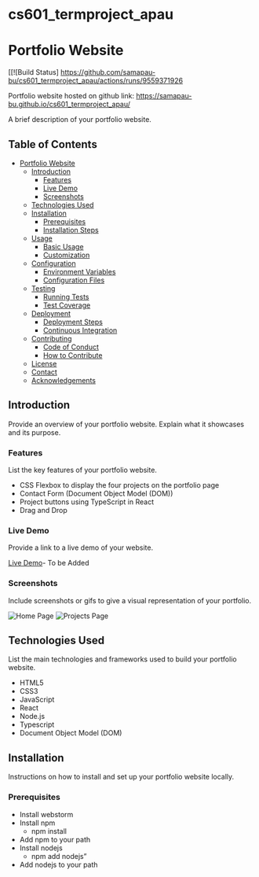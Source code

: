 # cs601_termproject_apau

# Portfolio Website

[[![Build Status]
https://github.com/samapau-bu/cs601_termproject_apau/actions/runs/9559371926

Portfolio website hosted on github link: 
https://samapau-bu.github.io/cs601_termproject_apau/

A brief description of your portfolio website.

## Table of Contents
- [Portfolio Website](#portfolio-website)
  - [Introduction](#introduction)
    - [Features](#features)
    - [Live Demo](#live-demo)
    - [Screenshots](#screenshots)
  - [Technologies Used](#technologies-used)
  - [Installation](#installation)
    - [Prerequisites](#prerequisites)
    - [Installation Steps](#installation-steps)
  - [Usage](#usage)
    - [Basic Usage](#basic-usage)
    - [Customization](#customization)
  - [Configuration](#configuration)
    - [Environment Variables](#environment-variables)
    - [Configuration Files](#configuration-files)
  - [Testing](#testing)
    - [Running Tests](#running-tests)
    - [Test Coverage](#test-coverage)
  - [Deployment](#deployment)
    - [Deployment Steps](#deployment-steps)
    - [Continuous Integration](#continuous-integration)
  - [Contributing](#contributing)
    - [Code of Conduct](#code-of-conduct)
    - [How to Contribute](#how-to-contribute)
  - [License](#license)
  - [Contact](#contact)
  - [Acknowledgements](#acknowledgements)

## Introduction
Provide an overview of your portfolio website. Explain what it showcases and its purpose.

### Features
List the key features of your portfolio website.
- CSS Flexbox to display the four projects on the portfolio page
- Contact Form (Document Object Model (DOM))
- Project buttons using TypeScript in React
- Drag and Drop

### Live Demo
Provide a link to a live demo of your website.

[Live Demo](http://yourportfolio.com)- To be Added

### Screenshots
Include screenshots or gifs to give a visual representation of your portfolio.

![Home Page](screenshots/home.png)
![Projects Page](screenshots/projects.png)

## Technologies Used
List the main technologies and frameworks used to build your portfolio website.

- HTML5
- CSS3
- JavaScript
- React
- Node.js
- Typescript
- Document Object Model (DOM)

## Installation
Instructions on how to install and set up your portfolio website locally.

### Prerequisites

- Install webstorm 
-	Install npm
    -	npm install
-	 Add npm to your path
-	Install nodejs
    - npm add nodejs”
- Add nodejs to your path



